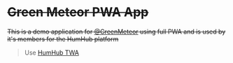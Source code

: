 # ~~Green Meteor PWA App~~
~~This is a demo application for [@GreenMeteor](https://github.com/GreenMeteor) using full PWA and is used by it's members for the HumHub platform~~

> Use [HumHub TWA](https://github.com/GreenMeteor/humhub-twa)

